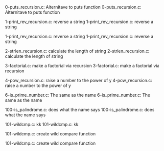 0-puts_recursion.c: Alternitave to puts function
0-puts_recursion.c: Alternitave to puts function

1-print_rev_recursion.c: reverse a string
1-print_rev_recursion.c: reverse a string

1-print_rev_recursion.c: reverse a string
1-print_rev_recursion.c: reverse a string

2-strlen_recursion.c: calculate the length of string
2-strlen_recursion.c: calculate the length of string

3-factorial.c: make a factorial via recursion
3-factorial.c: make a factorial via recursion

4-pow_recursion.c: raise a number to the power of y
4-pow_recursion.c: raise a number to the power of y

6-is_prime_number.c: The same as the name
6-is_prime_number.c: The same as the name

100-is_palindrome.c: does what the name says
100-is_palindrome.c: does what the name says

101-wildcmp.c: kk
101-wildcmp.c: kk

101-wildcmp.c: create wild compare function

101-wildcmp.c: create wild compare function


